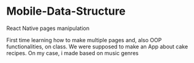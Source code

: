 # Mobile-Data-Structure
React Native pages manipulation

First time learning how to make multiple pages and, also OOP functionalities, on class.
We were supposed to make an App about cake recipes. On my case, i made based on music genres
